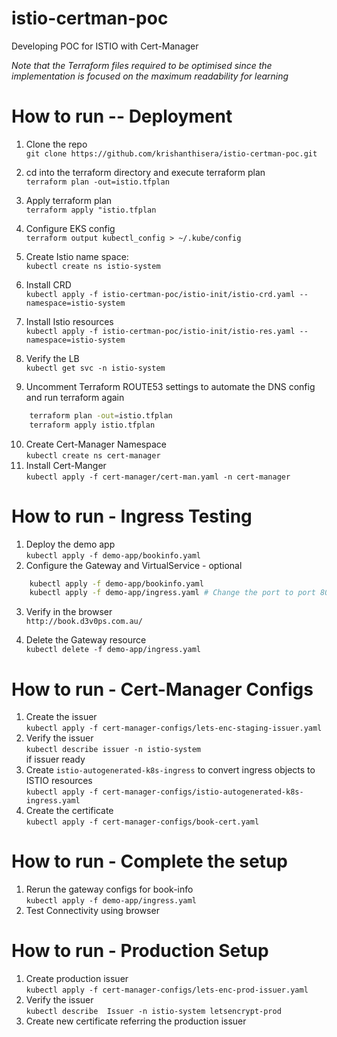 # istio-certman-poc
Developing POC for ISTIO with Cert-Manager  


*Note that the Terraform files required to be optimised since the implementation is focused on the maximum readability for learning*  

# How to run -- Deployment
1. Clone the repo  
`git clone https://github.com/krishanthisera/istio-certman-poc.git`  
2. cd into the terraform directory and execute terraform plan  
`terraform plan -out=istio.tfplan`  
3. Apply terraform plan  
`terraform apply "istio.tfplan`  
4. Configure EKS config  
`terraform output kubectl_config > ~/.kube/config`  

5. Create Istio name space:  
`kubectl create ns istio-system`  
6. Install CRD  
`kubectl apply -f istio-certman-poc/istio-init/istio-crd.yaml --namespace=istio-system`  
7. Install Istio resources  
`kubectl apply -f istio-certman-poc/istio-init/istio-res.yaml --namespace=istio-system`  
8. Verify the LB  
`kubectl get svc -n istio-system`  
9. Uncomment Terraform ROUTE53 settings to automate the DNS config and run terraform again  
```sh
    terraform plan -out=istio.tfplan
    terraform apply istio.tfplan
```
10. Create Cert-Manager Namespace  
`kubectl create ns cert-manager`  
11. Install Cert-Manger  
`kubectl apply -f cert-manager/cert-man.yaml -n cert-manager`  

# How to run - Ingress Testing
1. Deploy the demo app  
`kubectl apply -f demo-app/bookinfo.yaml`  
2. Configure the Gateway and VirtualService - optional  
```sh
    kubectl apply -f demo-app/bookinfo.yaml
    kubectl apply -f demo-app/ingress.yaml # Change the port to port 80 prior to run
```
3. Verify in the browser  
`http://book.d3v0ps.com.au/`  

4. Delete the Gateway resource  
`kubectl delete -f demo-app/ingress.yaml`  

# How to run - Cert-Manager Configs  
1. Create the issuer  
`kubectl apply -f cert-manager-configs/lets-enc-staging-issuer.yaml`  
2. Verify the issuer  
`kubectl describe issuer -n istio-system`  
if issuer ready  
3. Create `istio-autogenerated-k8s-ingress` to convert ingress objects to ISTIO resources  
`kubectl apply -f cert-manager-configs/istio-autogenerated-k8s-ingress.yaml`  
4. Create the certificate  
`kubectl apply -f cert-manager-configs/book-cert.yaml`  

# How to run - Complete the setup  
1. Rerun the gateway configs for book-info  
`kubectl apply -f demo-app/ingress.yaml`  
2. Test Connectivity using browser  

# How to run - Production Setup  
1. Create production issuer  
`kubectl apply -f cert-manager-configs/lets-enc-prod-issuer.yaml`  
2. Verify the issuer  
`kubectl describe  Issuer -n istio-system letsencrypt-prod`  
3. Create new certificate referring the production issuer  




